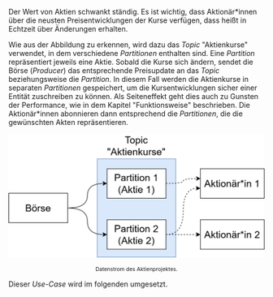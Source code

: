 Der Wert von Aktien schwankt ständig. Es ist wichtig, dass Aktionär\*innen über die neusten Preisentwicklungen der Kurse verfügen, dass heißt in Echtzeit über Änderungen erhalten.

Wie aus der Abbildung zu erkennen, wird dazu das _Topic_ "Aktienkurse" verwendet, in dem verschiedene _Partitionen_ enthalten sind. Eine _Partition_ repräsentiert jeweils eine Aktie. Sobald die Kurse sich ändern, sendet die Börse (_Producer_) das entsprechende Preisupdate an das _Topic_ beziehungsweise die _Partition_. In diesem Fall werden die Aktienkurse in separaten _Partitionen_ gespeichert, um die Kursentwicklungen sicher einer Entität zuschreiben zu können. Als Seiteneffekt geht dies auch zu Gunsten der Performance, wie in dem Kapitel "Funktionsweise" beschrieben. Die Aktionär\*innen abonnieren dann entsprechend die _Partitionen_, die die gewünschten Akten repräsentieren.

![Datenstrom des Aktienprojektes.](./assets/aktien.png "Datenstrom des Aktienprojektes.")

<center style="font-size: 75%;">Datenstrom des Aktienprojektes.</center>

Dieser _Use-Case_ wird im folgenden umgesetzt.
